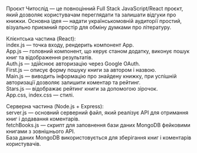 Проєкт Читослід — це повноцінний Full Stack JavaScript/React проєкт, який дозволяє користувачам переглядати та залишати відгуки про книжки. Основна ідея — надати українськомовній аудиторії простий, візуально приємний простір для обміну думками про літературу.  

Клієнтська частина (React):  
index.js — точка входу, рендерить компонент App.  
App.js — головний компонент, що керує станом додатку, виконує пошук книг та відображення результатів.  
Auth.js — здійснює авторизацію через Google OAuth.  
First.js — описує форму пошуку книги за автором і назвою.  
Main.js — виводить інформацію про знайдену книжку, при успішній авторизації  дозволяє залишити коментар та рейтинг.   
Stars.js — відображає рейтинг книги за допомогою зірочок.  
App.css, index.css — стилі.  

Серверна частина (Node.js + Express):  
server.js — основний серверний файл, який реалізує API для отримання книг і додавання коментарів.  
fetchBooks.js — скрипт для заповнення бази даних MongoDB фейковими книгами з зовнішнього API.  
База даних MongoDB використовується для зберігання книг і коментарів користувачів.  
